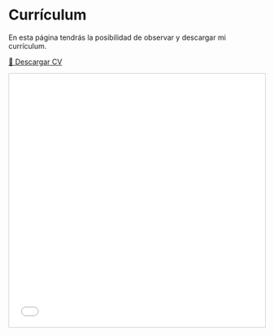 # Currículum
En esta página tendrás la posibilidad de observar y descargar mi currículum.

[📄 Descargar CV](/assets/images/Ibai-cv.pdf)

<iframe src="/assets/images/Ibai-cv.pdf" 
        width="100%" height="500px" style="border:1px solid #ccc;"></iframe>